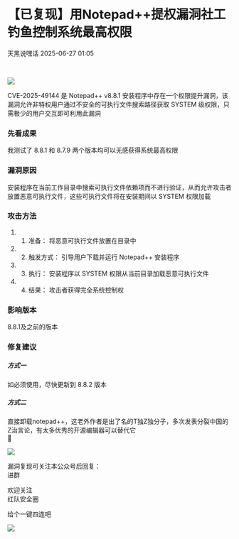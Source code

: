 #  【已复现】用Notepad++提权漏洞社工钓鱼控制系统最高权限  
 天黑说嘿话   2025-06-27 01:05  
  
   
  
![](https://mmbiz.qpic.cn/mmbiz_png/5HsgFkdwV2K9ohfEv3JP2mYJZmoFqadibP2NXm4ndPJ4BsaJLtbVvtsl3EYw8feSrIAFDTC9v6MaWm7MfNzJExg/640?wx_fmt=png&from=appmsg "")  
  
  
CVE-2025-49144 是 Notepad++ v8.8.1 安装程序中存在一个权限提升漏洞，该漏洞允许非特权用户通过不安全的可执行文件搜索路径获取 SYSTEM 级权限，只需极少的用户交互即可利用此漏洞  
### 先看成果  
  
我测试了 8.8.1 和 8.7.9 两个版本均可以无感获得系统最高权限  
  
### 漏洞原因  
  
安装程序在当前工作目录中搜索可执行文件依赖项而不进行验证，从而允许攻击者放置恶意可执行文件，这些可执行文件将在安装期间以 SYSTEM 权限加载  
### 攻击方法  
1. 1. 准备： 将恶意可执行文件放置在目录中  
  
1. 2. 触发方式： 引导用户下载并运行 Notepad++ 安装程序  
  
1. 3. 执行： 安装程序以 SYSTEM 权限从当前目录加载恶意可执行文件  
  
1. 4. 结果： 攻击者获得完全系统控制权  
  
### 影响版本  
  
8.8.1及之前的版本  
### 修复建议  
##### 方式一  
  
如必须使用，尽快更新到 8.8.2 版本  
##### 方式二  
  
直接卸载notepad++，这老外作者是出了名的T独Z独分子，多次发表分裂中国的Z治言论，有太多优秀的开源编辑器可以替代它  
🤡  
  
![](https://mmbiz.qpic.cn/mmbiz_gif/5HsgFkdwV2JBajs0kBDQBO1B5iaz7CF2a4qN5pDOOJnDVC0fd9Kab629XdDo3Xwtib0IUthQmYTvMxTFvbf6It4A/640?wx_fmt=gif&from=appmsg "")  
  
漏洞复现可关注本公众号后回复：  
进群  
  
欢迎关注   
红队安全圈  
  
  
给个一键四连吧  
  
![](https://mmbiz.qpic.cn/mmbiz_gif/5HsgFkdwV2J3Ykl5xDepRoqkSBlQKAEIEx0DHiaQHx6sBYGNDAI6Eia2ZnZLLsHzD8yxEGEVbrzzTL4Shrf7iaWWw/640?wx_fmt=gif&from=appmsg "")  
  
  
   
  
